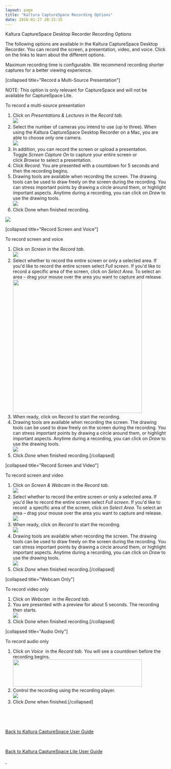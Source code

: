 ```yaml
---
layout: page
title: "Kaltura CaptureSpace Recording Options"
date: 2016-01-27 20:15:15
---
```


<p class="mce-heading-2">
    <span>Kaltura CaptureSpace Desktop Recorder Recording Options </span>
  </p>
  
  <p>
    <span>The following options are available in the Kaltura CaptureSpace Desktop Recorder. You can record the screen, a presentation, video, and voice. Click on the links to learn about the different options.</span>
  </p>
  
  <p class="mce-note-graphic">
    <span>Maximum recording time is configurable. We recommend recording shorter captures for a better viewing experience. </span>
  </p>
  
  <p>
    <span>[collapsed title="Record a Multi-Source Presentation"]</span>
  </p>
  
  <p>
    <span><span class="mce-note-graphic">NOTE: This option is only relevant for CaptureSpace and will not be available for CaptureSpace Lite.</span> </span>
  </p>
  
  <p id="KalturaCaptureSpace-UserGuide-TorecordPresentationsandLectures" class="mce-procedure">
    <span>To record a multi-source presentation</span>
  </p>
  
  <ol>
    <li>
      <span>Click on <em>Presentations & Lectures</em> in the <em>Record tab</em>.<br /><img src="../../assets/1869.img">
    </li>
    <li>
      <span>Select the number of cameras you intend to use (up to three). When using the Kaltura CaptureSpace Desktop Recorder on a Mac, you are able to choose only one camera. <br /><img src="../../assets/1914.img">
    </li>
    <li>
      <span>In addition, you can record the screen or upload a presentation. Toggle <em>Screen Capture On</em> to capture your entire screen or click <em>Browse</em> to select a presentation.</span>
    </li>
    <li>
      <span>Click <em>Record</em>. You are presented with a countdown for 5 seconds and then the recording begins.</span>
    </li>
    <li>
      <span>Drawing tools are available when recording the screen. The drawing tools can be used to draw freely on the screen during the recording. You can stress important points by drawing a circle around them, or highlight important aspects. Anytime during a recording, you can click on <em>Draw</em> to use the drawing tools.<br /><img src="../../assets/1902.img">
    </li>
    <li>
      <span>Click Done when finished recording.</span>
    </li>
  </ol>
  
  <p>
    <span><img src="../../assets/1874.img">
  </p>
  
  <p>
    <span>[collapsed title="Record Screen and Voice"]</span>
  </p>
  
  <p class="mce-procedure">
    <span>To record screen and voice</span>
  </p>
  
  <ol>
    <li>
      <span>Click on <em>Screen</em> in the <em>Record tab</em>.<br /><img src="../../assets/1865.img">
    </li>
    <li>
      <span>Select whether to record the entire screen or only a selected area. If you'd like to record the entire screen select <em>Full screen</em>. If you'd like to record a specific area of the screen, click on <em>Select Area</em>. To select an area – drag your mouse over the area you want to capture and release.</span><br /><span><img class="confluence-embedded-image confluence-external-resource" src="http://knowledge.kaltura.com/sites/default/files/styles/large/public/Screencapture.png?itok=AkfelLn7" border="0" width="404" height="417" data-image-src="http://knowledge.kaltura.com/sites/default/files/styles/large/public/Screencapture.png?itok=AkfelLn7" /></span>
    </li>
    <li>
      <span>When ready, click on Record to start the recording.</span>
    </li>
    <li>
      <span>Drawing tools are available when recording the screen. The drawing tools can be used to draw freely on the screen during the recording. You can stress important points by drawing a circle around them, or highlight important aspects. Anytime during a recording, you can click on <em>Draw</em> to use the drawing tools.<br /><img src="../../assets/1902.img">
    </li>
    <li>
      <span>Click <em>Done</em> when finished recording.[/collapsed]</span>
    </li>
  </ol>
  
  <p>
    <span>[collapsed title="Record Screen and Video"]</span>
  </p>
  
  <p class="mce-procedure">
    <span>To record screen and video</span>
  </p>
  
  <ol>
    <li>
      <span>Click on <em>Screen & Webcam </em>in the <em>Record tab</em>.<br /><img src="../../assets/1875.img">
    </li>
    <li>
      <span>Select whether to record the entire screen or only a selected area. If you'd like to record the entire screen select <em>Full screen</em>. If you'd like to record  a specific area of the screen, click on <em>Select Area</em>. To select an area – drag your mouse over the area you want to capture and release.<br /><img src="../../assets/1877.img">
    </li>
    <li>
      <span>When ready, click on <em>Record</em> to start the recording.<br /><img src="../../assets/2138.img">
    </li>
    <li>
      <span>Drawing tools are available when recording the screen. The drawing tools can be used to draw freely on the screen during the recording. You can stress important points by drawing a circle around them, or highlight important aspects. Anytime during a recording, you can click on <em>Draw</em> to use the drawing tools.<br /><img src="../../assets/1902.img">
    </li>
    <li>
      <span>Click <em>Done</em> when finished recording.[/collapsed]</span>
    </li>
  </ol>
  
  <p>
    <span>[collapsed title="Webcam Only"]</span>
  </p>
  
  <p class="mce-procedure">
    <span>To record video only</span>
  </p>
  
  <ol>
    <li>
      <span>Click on <em>Webcam</em>  in the <em>Record tab</em>.</span>
    </li>
    <li>
      <span>You are presented with a preview for about 5 seconds. The recording then starts.<br /><img src="../../assets/2139.img">
    </li>
    <li>
      <span>Click Done when finished recording.[/collapsed]</span>
    </li>
  </ol>
  
  <p>
    <span>[collapsed title="Audio Only"]</span>
  </p>
  
  <p class="mce-procedure">
    <span>To record audio only</span>
  </p>
  
  <ol>
    <li>
      <span>Click on <em>Voice</em>  in the <em>Record tab</em>. You will see a countdown before the recording begins.<br /><img class="confluence-embedded-image confluence-external-resource" src="http://knowledge.kaltura.com/sites/default/files/styles/large/public/Voice_only.png?itok=Kcocr05F" border="0" width="404" height="85" data-image-src="http://knowledge.kaltura.com/sites/default/files/styles/large/public/Voice_only.png?itok=Kcocr05F" /><br /></span>
    </li>
    <li>
      <span>Control the recording using the recording player.<br /><img src="../../assets/1880.img">
    </li>
    <li>
      <span>Click <em>Done</em> when finished.[/collapsed]</span>
    </li>
  </ol>
  
  <p>
    <span> </span>
  </p>
  
  <p>
     
  </p>
  
  <p>
    <a href="{{site.url}}/documentation/Knowledge/kaltura-capturespace-user-guide-0.html" target="_blank">Back to Kaltura CaptureSpace User Guide</a>
  </p>
  
  <p>
     
  </p>
  
  <p>
    <span><a href="{{site.url}}/documentation/Knowledge/kaltura-capturespace-lite-user-guide.html" target="_blank">Back to Kaltura CaptureSpace Lite User Guide</a></span>
  </p>
  
  <p>
    <a href="{{site.url}}/documentation/Knowledge/kaltura-capturespace-lite-user-guide.html" target="_blank"> </a>
  </p>